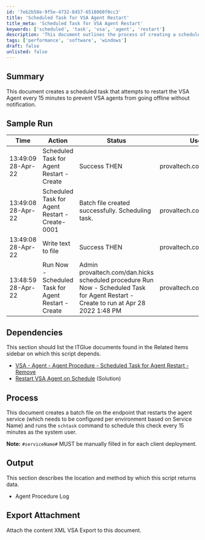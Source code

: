 ```yaml
---
id: '7eb2b58e-9f5e-4732-8457-6518060f0cc3'
title: 'Scheduled Task for VSA Agent Restart'
title_meta: 'Scheduled Task for VSA Agent Restart'
keywords: ['scheduled', 'task', 'vsa', 'agent', 'restart']
description: 'This document outlines the process of creating a scheduled task that attempts to restart the VSA Agent every 15 minutes to ensure that VSA agents remain online and notify users of any issues. It includes sample run logs, dependencies, and the process involved in setting up the task.'
tags: ['performance', 'software', 'windows']
draft: false
unlisted: false
---
```


## Summary

This document creates a scheduled task that attempts to restart the VSA Agent every 15 minutes to prevent VSA agents from going offline without notification.

## Sample Run

| Time                   | Action                                        | Status                                             | User                        |
|------------------------|-----------------------------------------------|---------------------------------------------------|-----------------------------|
| 13:49:09 28-Apr-22    | Scheduled Task for Agent Restart - Create     | Success THEN                                      | provaltech.com/dan.hicks    |
| 13:49:08 28-Apr-22    | Scheduled Task for Agent Restart - Create-0001| Batch file created successfully. Scheduling task. | provaltech.com/dan.hicks    |
| 13:49:08 28-Apr-22    | Write text to file                            | Success THEN                                      | provaltech.com/dan.hicks    |
| 13:48:59 28-Apr-22    | Run Now - Scheduled Task for Agent Restart - Create | Admin provaltech.com/dan.hicks scheduled procedure Run Now - Scheduled Task for Agent Restart - Create to run at Apr 28 2022 1:48 PM | provaltech.com/dan.hicks    |

## Dependencies

This section should list the ITGlue documents found in the Related Items sidebar on which this script depends.

- [VSA - Agent - Agent Procedure - Scheduled Task for Agent Restart - Remove](<./Scheduled Task for Agent Restart - Remove.md>)
- [Restart VSA Agent on Schedule](<./Restart VSA Agent on Schedule.md>) (Solution)

## Process

This document creates a batch file on the endpoint that restarts the agent service (which needs to be configured per environment based on Service Name) and runs the `schtask` command to schedule this check every 15 minutes as the system user.

**Note:** `#serviceName#` MUST be manually filled in for each client deployment.

## Output

This section describes the location and method by which this script returns data.

- Agent Procedure Log

## Export Attachment

Attach the content XML VSA Export to this document.

